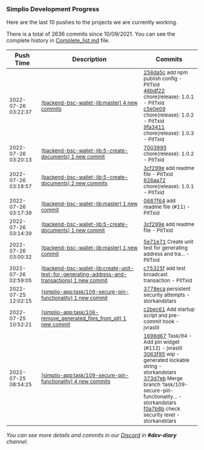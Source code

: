 
### Simplio Development Progress

Here are the last 10 pushes to the projects we are currently working.

There is a total of 2636 commits since 10/09/2021. You can see the complete history in
 [Complete_list.md](Complete_list.md) file.

| Push Time | Description | Commits |
| --- | --- | --- |
| <sub>2022-07-26 03:22:37</sub> | <sub>[[backend-bsc-wallet-lib:master] 4 new commits](https://github.com/SimplioOfficial/backend-bsc-wallet-lib/compare/0687f646894f...9fa34112dc7c)</sub> | <sub>[256da5c](https://github.com/SimplioOfficial/backend-bsc-wallet-lib/commit/256da5c053435c937907f46125e056eb75287ecd) add npm publish config - PitTxid<br>[46bdf22](https://github.com/SimplioOfficial/backend-bsc-wallet-lib/commit/46bdf2264fdce0edae4d51acabba8a6bb8fed87d) chore(release): 1.0.1 - PitTxid<br>[c5e0e09](https://github.com/SimplioOfficial/backend-bsc-wallet-lib/commit/c5e0e09d08cd855bd477a53184d7b36c8a6a5871) chore(release): 1.0.2 - PitTxid<br>[9fa3411](https://github.com/SimplioOfficial/backend-bsc-wallet-lib/commit/9fa34112dc7c4a980bdc3458d9767de5c2ffefc3) chore(release): 1.0.3 - PitTxid</sub> |
| <sub>2022-07-26 03:20:13</sub> | <sub>[[backend-bsc-wallet-lib:5\-create\-documents] 1 new commit](https://github.com/SimplioOfficial/backend-bsc-wallet-lib/commit/7003995a70d0e5bb56d24ca632f9991d1088fab3)</sub> | <sub>[7003995](https://github.com/SimplioOfficial/backend-bsc-wallet-lib/commit/7003995a70d0e5bb56d24ca632f9991d1088fab3) chore(release): 1.0.2 - PitTxid</sub> |
| <sub>2022-07-26 03:18:57</sub> | <sub>[[backend-bsc-wallet-lib:5\-create\-documents] 2 new commits](https://github.com/SimplioOfficial/backend-bsc-wallet-lib/compare/3cf299eadae6^...626aa72de525)</sub> | <sub>[3cf299e](https://github.com/SimplioOfficial/backend-bsc-wallet-lib/commit/3cf299eadae6174837dba057447ae869a57e0f77) add readme file - PitTxid<br>[626aa72](https://github.com/SimplioOfficial/backend-bsc-wallet-lib/commit/626aa72de52594709a1df95248d6eb6407ef210c) chore(release): 1.0.1 - PitTxid</sub> |
| <sub>2022-07-26 03:17:39</sub> | <sub>[[backend-bsc-wallet-lib:master] 1 new commit](https://github.com/SimplioOfficial/backend-bsc-wallet-lib/commit/0687f646894fa4009214f7a6143a9c28087c299c)</sub> | <sub>[0687f64](https://github.com/SimplioOfficial/backend-bsc-wallet-lib/commit/0687f646894fa4009214f7a6143a9c28087c299c) add readme file (#11) - PitTxid</sub> |
| <sub>2022-07-26 03:14:39</sub> | <sub>[[backend-bsc-wallet-lib:5\-create\-documents] 1 new commit](https://github.com/SimplioOfficial/backend-bsc-wallet-lib/commit/3cf299eadae6174837dba057447ae869a57e0f77)</sub> | <sub>[3cf299e](https://github.com/SimplioOfficial/backend-bsc-wallet-lib/commit/3cf299eadae6174837dba057447ae869a57e0f77) add readme file - PitTxid</sub> |
| <sub>2022-07-26 03:00:32</sub> | <sub>[[backend-bsc-wallet-lib:master] 1 new commit](https://github.com/SimplioOfficial/backend-bsc-wallet-lib/commit/5e71e710590b90889c88d0228b726c38941d6b22)</sub> | <sub>[5e71e71](https://github.com/SimplioOfficial/backend-bsc-wallet-lib/commit/5e71e710590b90889c88d0228b726c38941d6b22) Create unit test for generating address and tra... - PitTxid</sub> |
| <sub>2022-07-26 02:59:05</sub> | <sub>[[backend-bsc-wallet-lib:create\-unit\-test\-for\-generating\-address\-and\-transactions] 1 new commit](https://github.com/SimplioOfficial/backend-bsc-wallet-lib/commit/c75325fe95dc95da123cae9d25de429aa6f50b3e)</sub> | <sub>[c75325f](https://github.com/SimplioOfficial/backend-bsc-wallet-lib/commit/c75325fe95dc95da123cae9d25de429aa6f50b3e) add test broadcast transaction - PitTxid</sub> |
| <sub>2022-07-25 12:02:15</sub> | <sub>[[simplio-app:task/109\-secure\-pin\-functionality] 1 new commit](https://github.com/SimplioOfficial/simplio-app/commit/3778ecae40ea7f4928674ef2a2c6224fd9fc8d69)</sub> | <sub>[3778eca](https://github.com/SimplioOfficial/simplio-app/commit/3778ecae40ea7f4928674ef2a2c6224fd9fc8d69) persistent security attempts - storkandstars</sub> |
| <sub>2022-07-25 10:52:21</sub> | <sub>[[simplio-app:task/106\-remove\_generated\_files\_from\_git] 1 new commit](https://github.com/SimplioOfficial/simplio-app/commit/c2bec619ca88dc516851e74bfe5b8f6971f1891b)</sub> | <sub>[c2bec61](https://github.com/SimplioOfficial/simplio-app/commit/c2bec619ca88dc516851e74bfe5b8f6971f1891b) Add startup script and pre-commit hook - jvrastil</sub> |
| <sub>2022-07-25 08:54:25</sub> | <sub>[[simplio-app:task/109\-secure\-pin\-functionality] 4 new commits](https://github.com/SimplioOfficial/simplio-app/compare/ddca6c26d5ba...f0a7b8b720b2)</sub> | <sub>[1696d67](https://github.com/SimplioOfficial/simplio-app/commit/1696d677ef20ad9a80064b3f3b168b71d64b7acc) Task/94 - Add pin widget (#112) - jvrastil<br>[3063f95](https://github.com/SimplioOfficial/simplio-app/commit/3063f958fa6cd40fd330a13cb771d18e7121568b) wip - generated lockable string - storkandstars<br>[373d7eb](https://github.com/SimplioOfficial/simplio-app/commit/373d7ebf5afee32fe27f1483f7c49c19fab793db) Merge branch 'task/109-secure-pin-functionality... - storkandstars<br>[f0a7b8b](https://github.com/SimplioOfficial/simplio-app/commit/f0a7b8b720b265a2a6783a518e4cd767b6b06124) check security level - storkandstars</sub> |

_You can see more details and commits in our [Discord](https://discord.gg/aKhjuwZmdP) in **#dev-diary** channel._
